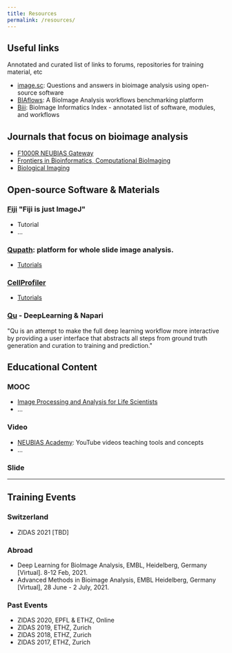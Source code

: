 ```yaml
---
title: Resources
permalink: /resources/
---
```


## Useful links
Annotated and curated list of links to forums, repositories for training material, etc

- [image.sc](https://forum.image.sc/): Questions and answers in bioimage analysis using open-source software
- [BIAflows](https://biaflows.neubias.org/#/): A BioImage Analysis workflows benchmarking platform
- [Biii](http://biii.eu/): BioImage Informatics Index - annotated list of software, modules, and workflows

## Journals that focus on bioimage analysis
- [F1000R NEUBIAS Gateway](https://f1000research.com/NEUBIAS)
- [Frontiers in Bioinformatics, Computational BioImaging](https://www.frontiersin.org/journals/bioinformatics/sections/computational-bioimaging)
- [Biological Imaging](https://www.frontiersin.org/journals/bioinformatics/sections/computational-bioimaging)

## Open-source Software & Materials

### [Fiji](https://fiji.sc) "Fiji is just ImageJ"
- Tutorial
- ... 
### [Qupath](https://qupath.github.io/): platform for whole slide image analysis.
- [Tutorials](https://www.youtube.com/channel/UCk5fn7cjMZFsQKKdy-YWOFQ) 
### [CellProfiler](https://cellprofiler.org/)
- [Tutorials](https://cellprofiler.org/tutorials)
### [Qu](https://github.com/aarpon/qu) - DeepLearning & Napari
"Qu is an attempt to make the full deep learning workflow more interactive by providing a user interface that abstracts all steps from ground truth generation and curation to training and prediction."


## Educational Content

### MOOC
  - [Image Processing and Analysis for Life Scientists](https://courseware.epfl.ch/courses/course-v1:EPFL+IPA4LS+2019_t3/about)
  - ...
### Video
 - [NEUBIAS Academy](https://www.youtube.com/c/NEUBIAS/videos): YouTube videos teaching tools and concepts 
 - ...
### Slide

---

## Training Events 
### Switzerland
- ZIDAS 2021 [TBD]

### Abroad
- Deep Learning for BioImage Analysis, EMBL, Heidelberg, Germany [Virtual]. 8-12 Feb, 2021.
- Advanced Methods in Bioimage Analysis, EMBL Heidelberg, Germany [Virtual], 28 June - 2 July, 2021.

### Past Events
- ZIDAS 2020, EPFL & ETHZ, Online
- ZIDAS 2019, ETHZ, Zurich
- ZIDAS 2018, ETHZ, Zurich
- ZIDAS 2017, ETHZ, Zurich

